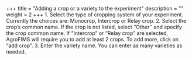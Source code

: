 +++
title = "Adding a crop or a variety to the experiment"
description = ""
weight = 2
+++
    1.	Select the type of cropping system of your experiment. Currently the choices are: Monocrop, Intercrop or Relay crop.
    2.	Select the crop’s common name. If the crop is not listed, select ‘’Other’’ and specify the crop common name. If “Intercrop” or “Relay crop” are selected, AgroFIMS will require you to add at least 2 crops. To add more, click on “add crop”.
    3.	Enter the variety name. You can enter as many varieties as needed. 
